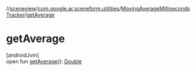 //[sceneview](../../../index.md)/[com.google.ar.sceneform.utilities](../index.md)/[MovingAverageMillisecondsTracker](index.md)/[getAverage](get-average.md)

# getAverage

[androidJvm]\
open fun [getAverage](get-average.md)(): [Double](https://kotlinlang.org/api/latest/jvm/stdlib/kotlin/-double/index.html)
